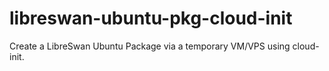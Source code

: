 # libreswan-ubuntu-pkg-cloud-init
Create a LibreSwan Ubuntu Package via a temporary VM/VPS using cloud-init.
